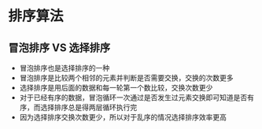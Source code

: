 # 排序算法

## 冒泡排序 VS 选择排序

- 冒泡排序也是选择排序的一种
- 冒泡排序是比较两个相邻的元素并判断是否需要交换，交换的次数更多
- 选择排序是用后面的数据和每一轮第一个数比较，交换次数更少
- 对于已经有序的数据，冒泡循环一次通过是否发生过元素交换即可知道是否有序，而选择排序总是得两层循环执行完
- 因为选择排序交换次数更少，所以对于乱序的情况选择排序效率更高
